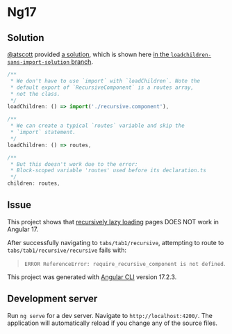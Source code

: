 # Ng17

## Solution

[@atscott](https://github.com/atscott) provided [a solution](https://github.com/angular/angular/issues/54898#issuecomment-2000518882), which is shown here [in the `loadchildren-sans-import-solution` branch](https://github.com/a702823_fidelity/recursive-ng17/blob/loadchildren-sans-import-solution/src/app/recursive.component.ts).

```ts
/**
 * We don't have to use `import` with `loadChildren`. Note the
 * default export of `RecursiveComponent` is a routes array,
 * not the class.
 */
loadChildren: () => import('./recursive.component'),

/**
 * We can create a typical `routes` variable and skip the
 * `import` statement.
 */
loadChildren: () => routes,

/**
 * But this doesn't work due to the error:
 * Block-scoped variable 'routes' used before its declaration.ts
 */
children: routes,
```

## Issue

This project shows that [recursively lazy loading](src/app/recursive.component.ts) pages DOES NOT work in Angular 17.

After successfully navigating to `tabs/tab1/recursive`, attempting to route to `tabs/tab1/recursive/recursive` fails with:

> `ERROR ReferenceError: require_recursive_component is not defined`.

This project was generated with [Angular CLI](https://github.com/angular/angular-cli) version 17.2.3.

## Development server

Run `ng serve` for a dev server. Navigate to `http://localhost:4200/`. The application will automatically reload if you change any of the source files.
